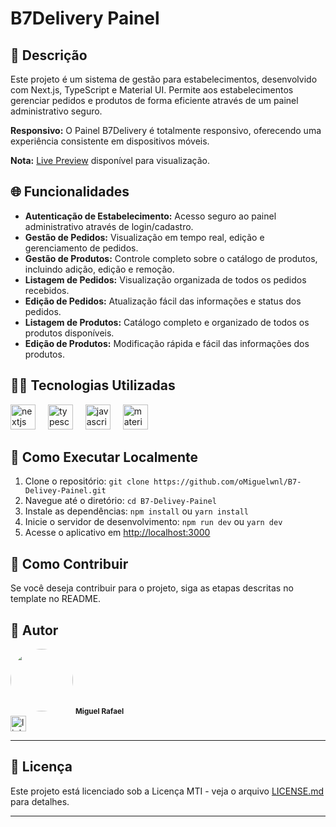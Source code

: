 # B7Delivery Painel

## 🧾 Descrição

Este projeto é um sistema de gestão para estabelecimentos, desenvolvido com Next.js, TypeScript e Material UI. Permite aos estabelecimentos gerenciar pedidos e produtos de forma eficiente através de um painel administrativo seguro.

**Responsivo:** O Painel B7Delivery é totalmente responsivo, oferecendo uma experiência consistente em dispositivos móveis.

**Nota:** [Live Preview](https://b7delivey-painel.netlify.app/) disponível para visualização.

## 🌐 Funcionalidades

- **Autenticação de Estabelecimento:** Acesso seguro ao painel administrativo através de login/cadastro.
- **Gestão de Pedidos:** Visualização em tempo real, edição e gerenciamento de pedidos.
- **Gestão de Produtos:** Controle completo sobre o catálogo de produtos, incluindo adição, edição e remoção.
- **Listagem de Pedidos:** Visualização organizada de todos os pedidos recebidos.
- **Edição de Pedidos:** Atualização fácil das informações e status dos pedidos.
- **Listagem de Produtos:** Catálogo completo e organizado de todos os produtos disponíveis.
- **Edição de Produtos:** Modificação rápida e fácil das informações dos produtos.

## 👩‍💻 Tecnologias Utilizadas

<div align="left">
  <img src="https://skillicons.dev/icons?i=nextjs" height="40" alt="nextjs logo" title="Next.js" />
  <img width="12" />
  <img src="https://cdn.jsdelivr.net/gh/devicons/devicon/icons/typescript/typescript-original.svg" height="40" alt="typescript logo" title="TypeScript" />
  <img width="12" />
  <img src="https://cdn.jsdelivr.net/gh/devicons/devicon/icons/javascript/javascript-original.svg" height="40" alt="javascript logo" title="JavaScript" />
  <img width="12" />
  <img src="https://cdn.jsdelivr.net/gh/devicons/devicon/icons/materialui/materialui-original.svg" height="40" alt="materialui logo" title="Material UI" />
</div>

## 📁 Como Executar Localmente

1. Clone o repositório: `git clone https://github.com/oMiguelwnl/B7-Delivey-Painel.git`
2. Navegue até o diretório: `cd B7-Delivey-Painel`
3. Instale as dependências: `npm install` ou `yarn install`
4. Inicie o servidor de desenvolvimento: `npm run dev` ou `yarn dev`
5. Acesse o aplicativo em [http://localhost:3000](http://localhost:3000)

## 🤝 Como Contribuir

Se você deseja contribuir para o projeto, siga as etapas descritas no template no README.

## 🦸 Autor

<img style="border-radius: 50%;" src="https://avatars.githubusercontent.com/u/134077780?v=4" width="100px;" alt=""/>
<sub><b>Miguel Rafael</b></sub></a></a>

<div align="left">
  <a href="https://www.linkedin.com/in/miguel-rafael-almeida/" target="_blank">
    <img src="https://img.shields.io/static/v1?message=LinkedIn&logo=linkedin&label=&color=0077B5&logoColor=white&labelColor=&style=for-the-badge" height="25" alt="linkedin logo"  />
  </a>
</div>

---

## 📝 Licença

Este projeto está licenciado sob a Licença MTI - veja o arquivo [LICENSE.md](LICENSE.md) para detalhes.

---
